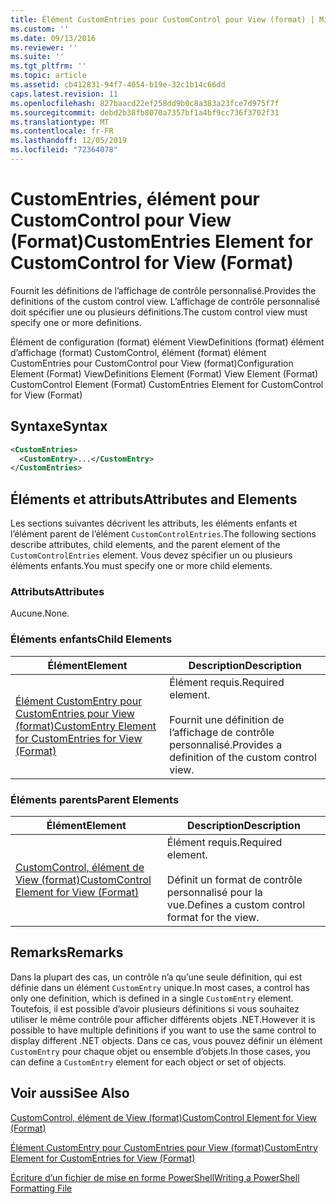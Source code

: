 ```yaml
---
title: Élément CustomEntries pour CustomControl pour View (format) | Microsoft Docs
ms.custom: ''
ms.date: 09/13/2016
ms.reviewer: ''
ms.suite: ''
ms.tgt_pltfrm: ''
ms.topic: article
ms.assetid: cb412831-94f7-4054-b19e-32c1b14c66dd
caps.latest.revision: 11
ms.openlocfilehash: 827baacd22ef258dd9b0c8a383a23fce7d975f7f
ms.sourcegitcommit: debd2b38fb8070a7357bf1a4bf9cc736f3702f31
ms.translationtype: MT
ms.contentlocale: fr-FR
ms.lasthandoff: 12/05/2019
ms.locfileid: "72364078"
---
```

# <a name="customentries-element-for-customcontrol-for-view-format"></a><span data-ttu-id="04179-102">CustomEntries, élément pour CustomControl pour View (Format)</span><span class="sxs-lookup"><span data-stu-id="04179-102">CustomEntries Element for CustomControl for View (Format)</span></span>

<span data-ttu-id="04179-103">Fournit les définitions de l’affichage de contrôle personnalisé.</span><span class="sxs-lookup"><span data-stu-id="04179-103">Provides the definitions of the custom control view.</span></span> <span data-ttu-id="04179-104">L’affichage de contrôle personnalisé doit spécifier une ou plusieurs définitions.</span><span class="sxs-lookup"><span data-stu-id="04179-104">The custom control view must specify one or more definitions.</span></span>

<span data-ttu-id="04179-105">Élément de configuration (format) élément ViewDefinitions (format) élément d’affichage (format) CustomControl, élément (format) élément CustomEntries pour CustomControl pour View (format)</span><span class="sxs-lookup"><span data-stu-id="04179-105">Configuration Element (Format) ViewDefinitions Element (Format) View Element (Format) CustomControl Element (Format) CustomEntries Element for CustomControl for View (Format)</span></span>

## <a name="syntax"></a><span data-ttu-id="04179-106">Syntaxe</span><span class="sxs-lookup"><span data-stu-id="04179-106">Syntax</span></span>

```xml
<CustomEntries>
  <CustomEntry>...</CustomEntry>
</CustomEntries>
```

## <a name="attributes-and-elements"></a><span data-ttu-id="04179-107">Éléments et attributs</span><span class="sxs-lookup"><span data-stu-id="04179-107">Attributes and Elements</span></span>

<span data-ttu-id="04179-108">Les sections suivantes décrivent les attributs, les éléments enfants et l’élément parent de l’élément `CustomControlEntries`.</span><span class="sxs-lookup"><span data-stu-id="04179-108">The following sections describe attributes, child elements, and the parent element of the `CustomControlEntries` element.</span></span> <span data-ttu-id="04179-109">Vous devez spécifier un ou plusieurs éléments enfants.</span><span class="sxs-lookup"><span data-stu-id="04179-109">You must specify one or more child elements.</span></span>

### <a name="attributes"></a><span data-ttu-id="04179-110">Attributs</span><span class="sxs-lookup"><span data-stu-id="04179-110">Attributes</span></span>

<span data-ttu-id="04179-111">Aucune.</span><span class="sxs-lookup"><span data-stu-id="04179-111">None.</span></span>

### <a name="child-elements"></a><span data-ttu-id="04179-112">Éléments enfants</span><span class="sxs-lookup"><span data-stu-id="04179-112">Child Elements</span></span>

|<span data-ttu-id="04179-113">Élément</span><span class="sxs-lookup"><span data-stu-id="04179-113">Element</span></span>|<span data-ttu-id="04179-114">Description</span><span class="sxs-lookup"><span data-stu-id="04179-114">Description</span></span>|
|-------------|-----------------|
|[<span data-ttu-id="04179-115">Élément CustomEntry pour CustomEntries pour View (format)</span><span class="sxs-lookup"><span data-stu-id="04179-115">CustomEntry Element for CustomEntries for View (Format)</span></span>](./customentry-element-for-customentries-for-customcontrol-for-view-format.md)|<span data-ttu-id="04179-116">Élément requis.</span><span class="sxs-lookup"><span data-stu-id="04179-116">Required element.</span></span><br /><br /> <span data-ttu-id="04179-117">Fournit une définition de l’affichage de contrôle personnalisé.</span><span class="sxs-lookup"><span data-stu-id="04179-117">Provides a definition of the custom control view.</span></span>|

### <a name="parent-elements"></a><span data-ttu-id="04179-118">Éléments parents</span><span class="sxs-lookup"><span data-stu-id="04179-118">Parent Elements</span></span>

|<span data-ttu-id="04179-119">Élément</span><span class="sxs-lookup"><span data-stu-id="04179-119">Element</span></span>|<span data-ttu-id="04179-120">Description</span><span class="sxs-lookup"><span data-stu-id="04179-120">Description</span></span>|
|-------------|-----------------|
|[<span data-ttu-id="04179-121">CustomControl, élément de View (format)</span><span class="sxs-lookup"><span data-stu-id="04179-121">CustomControl Element for View (Format)</span></span>](./customcontrol-element-for-view-format.md)|<span data-ttu-id="04179-122">Élément requis.</span><span class="sxs-lookup"><span data-stu-id="04179-122">Required element.</span></span><br /><br /> <span data-ttu-id="04179-123">Définit un format de contrôle personnalisé pour la vue.</span><span class="sxs-lookup"><span data-stu-id="04179-123">Defines a custom control format for the view.</span></span>|

## <a name="remarks"></a><span data-ttu-id="04179-124">Remarks</span><span class="sxs-lookup"><span data-stu-id="04179-124">Remarks</span></span>

<span data-ttu-id="04179-125">Dans la plupart des cas, un contrôle n’a qu’une seule définition, qui est définie dans un élément `CustomEntry` unique.</span><span class="sxs-lookup"><span data-stu-id="04179-125">In most cases, a control has only one definition, which is defined in a single `CustomEntry` element.</span></span> <span data-ttu-id="04179-126">Toutefois, il est possible d’avoir plusieurs définitions si vous souhaitez utiliser le même contrôle pour afficher différents objets .NET.</span><span class="sxs-lookup"><span data-stu-id="04179-126">However it is possible to have multiple definitions if you want to use the same control to display different .NET objects.</span></span> <span data-ttu-id="04179-127">Dans ce cas, vous pouvez définir un élément `CustomEntry` pour chaque objet ou ensemble d’objets.</span><span class="sxs-lookup"><span data-stu-id="04179-127">In those cases, you can define a `CustomEntry` element for each object or set of objects.</span></span>

## <a name="see-also"></a><span data-ttu-id="04179-128">Voir aussi</span><span class="sxs-lookup"><span data-stu-id="04179-128">See Also</span></span>

[<span data-ttu-id="04179-129">CustomControl, élément de View (format)</span><span class="sxs-lookup"><span data-stu-id="04179-129">CustomControl Element for View (Format)</span></span>](./customcontrol-element-for-view-format.md)

[<span data-ttu-id="04179-130">Élément CustomEntry pour CustomEntries pour View (format)</span><span class="sxs-lookup"><span data-stu-id="04179-130">CustomEntry Element for CustomEntries for View (Format)</span></span>](./customentry-element-for-customentries-for-customcontrol-for-view-format.md)

[<span data-ttu-id="04179-131">Écriture d’un fichier de mise en forme PowerShell</span><span class="sxs-lookup"><span data-stu-id="04179-131">Writing a PowerShell Formatting File</span></span>](./writing-a-powershell-formatting-file.md)
